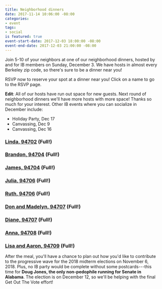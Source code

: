```yaml
---
title: Neighborhood dinners
date: 2017-11-14 10:06:00 -08:00
categories:
- event
tags:
- social
is featured: true
event-start-date: 2017-12-03 18:00:00 -08:00
event-end-date: 2017-12-03 21:00:00 -08:00
---
```


Join 5-10 of your neighbors at one of our neighborhood dinners, hosted by and for IB members on Sunday, December 3. We have hosts in almost every Berkeley zip code, so there's sure to be a dinner near you!

RSVP now to reserve your spot at a dinner near you! Click on a name to go to the RSVP page.

**Edit**: All of our hosts have run out space for new guests. Next round of neighborhood dinners we'll have more hosts with more space! Thanks so much for your interest. Other IB events where you can socialize in December include:

 - Holiday Party, Dec 17
 - Canvassing, Dec 9
 - Canvassing, Dec 16

### [Linda, 94702](https://actionnetwork.org/events/neighborhood-dinner-lindas-94702) (Full!)
### [Brandon, 94704](https://actionnetwork.org/events/neighborhood-dinner-brandons-94704) (Full!)
### [James, 94704](https://actionnetwork.org/events/neighborhood-dinner-jamess-94704) (Full!)
### [Julia, 94706](https://actionnetwork.org/events/neighborhood-dinner-julias-94706) (Full!)
### [Ruth, 94706](https://actionnetwork.org/events/neighborhood-dinner-ruths-94706) (Full!)
### [Don and Madelyn, 94707](https://actionnetwork.org/events/neighborhood-dinner-don-and-madelyns-94707) (Full!)
### [Diane, 94707](https://actionnetwork.org/events/neighborhood-dinner-dianes-94707) (Full!)
### [Anna, 94708](https://actionnetwork.org/events/neighborhood-dinner-annas-94708) (Full!)
### [Lisa and Aaron, 94709](https://actionnetwork.org/events/neighborhood-dinner-lisa-and-aarons-94709) (Full!)

After the meal, you'll have a chance to plan out how you'd like to contribute to the progressive wave for the 2018 midterm elections on November 6, 2018. Plus, no IB party would be complete without some postcards---this time for **Doug Jones, the only non-pedophile running for Senate in Alabama**. The election is on December 12, so we'll be helping with the final Get Out The Vote effort!